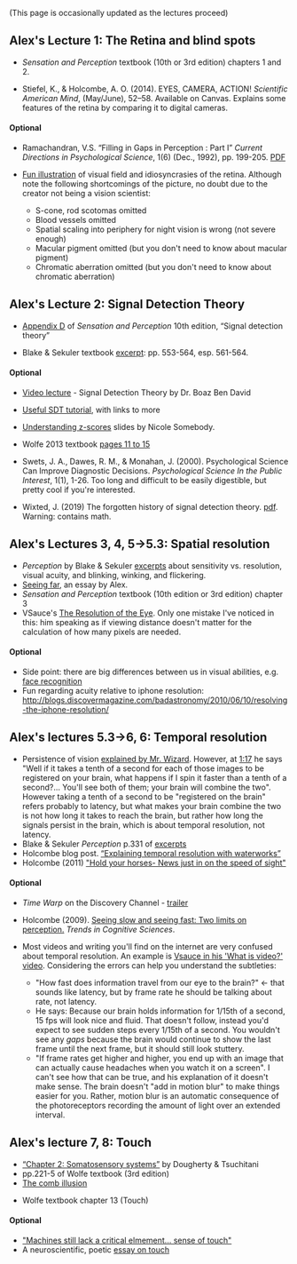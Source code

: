 (This page is occasionally updated as the lectures proceed)

## Alex's Lecture 1: The Retina and blind spots

* *Sensation and Perception* textbook (10th or 3rd edition) chapters 1 and 2.

* Stiefel, K., & Holcombe, A. O. (2014). EYES, CAMERA,  ACTION! *Scientific American Mind*, (May/June), 52–58. Available on Canvas.
Explains some features of the retina by comparing it to digital cameras.

#### Optional

* Ramachandran, V.S. “Filling in Gaps in Perception : Part I” *Current Directions in Psychological Science*, 1(6) (Dec., 1992), pp. 199-205. [PDF](https://journals.sagepub.com/doi/pdf/10.1111/1467-9566.ep10770411?casa_token=gk-nAnLdrIEAAAAA:VgV4uYxaAPDJry3c9grbUrBdHy_W5xPuEYRRnGhhBussFk0zOITezSMc2-rQNknjO3-bW828l-wyRcs)

* [Fun illustration](http://xkcd.com/1080/) of visual field and idiosyncrasies of the retina. Although note the following shortcomings of the picture, no doubt due to the creator not being a vision scientist:
    + S-cone, rod scotomas omitted
    + Blood vessels omitted
    + Spatial scaling into periphery for night vision is wrong (not severe enough)
    + Macular pigment omitted (but you don't need to know about macular pigment)
    + Chromatic aberration omitted (but you don't need to know about chromatic aberration)


## Alex's Lecture 2: Signal Detection Theory

* [Appendix D](AppendixD_Sensation_Perception_10th_edition_Signal_detection_theory.pdf) of *Sensation and Perception* 10th edition, “Signal detection theory”

* Blake & Sekuler textbook [excerpt](SDT_Sekuler&Blake(2002).pdf): pp. 553-564, esp. 561-564. 

#### Optional

* [Video lecture](https://www.youtube.com/watch?v=gRQmTp6W3UA) - Signal Detection Theory by Dr. Boaz Ben David 

* [Useful SDT tutorial](http://wise.cgu.edu/wise-tutorials/tutorial-signal-detection-theory/signal-detection-vocabulary-2/), with links to more

* [Understanding z-scores](https://docs.google.com/presentation/d/1sPsRX_07k06j741RToPGsBjMARXRnJ4QXKZYlh9gM3I/edit#slide=id.g1b03eabb46_0_7) slides by Nicole Somebody.

* Wolfe 2013 textbook [pages 11 to 15](SDT_Wolfe(2013).pdf)

* Swets, J. A., Dawes, R. M., & Monahan, J. (2000). Psychological Science Can Improve Diagnostic Decisions. *Psychological Science In the Public Interest*, 1(1), 1-26.  Too long and difficult to be easily digestible, but pretty cool if you're interested.

* Wixted, J. (2019) The forgotten history of signal detection theory. [pdf](http://wixtedlab.ucsd.edu/publications/wixted2019/The_Forgotten_History_of_Signal_Detection_Theory.pdf). Warning: contains math.

## Alex's Lectures 3, 4, 5->5.3: Spatial resolution

* *Perception* by Blake & Sekuler [excerpts](libraryScanOfPerceptionByBlakeSekuler2006SpatialResolutionStuffPp95to99_102to103_and331.pdf) about sensitivity vs. resolution, visual acuity, and blinking, winking, and flickering. <!-- I have the whole textbook in the Readings folder -->
* [Seeing far](SeeingFarPSYC3013_2019.docx), an essay by Alex.
* *Sensation and Perception* textbook (10th edition or 3rd edition) chapter 3
* VSauce's [The Resolution of the Eye](https://www.youtube.com/watch?v=4I5Q3UXkGd0&t=330s). Only one mistake I've noticed in this: him speaking as if viewing distance doesn't matter for the calculation of how many pixels are needed.

<!-- * ![Have you thanked your visual system today? It creates a model of what's out there, so you don't have to.](trappedInsideTheBrainSplotchesOfLightXKCD.png)
-->

#### Optional

* Side point: there are big differences between us in visual abilities, e.g. [face recognition](http://www.newyorker.com/magazine/2016/08/22/londons-super-recognizer-police-force?mbid=social_twitter)
* Fun regarding acuity relative to iphone resolution: http://blogs.discovermagazine.com/badastronomy/2010/06/10/resolving-the-iphone-resolution/

## Alex's lectures 5.3->6, 6: Temporal resolution

* Persistence of vision [explained by Mr. Wizard](https://www.youtube.com/watch?v=YismwdgMIRc). However, at [1:17](http://www.youtube.com/watch?v=YismwdgMIRc&t=1m17s) he says "Well if it takes a tenth of a second for each of those images to be registered on your brain, what happens if I spin it faster than a tenth of a second?... You'll see both of them; your brain will combine the two". However taking a tenth of a second to be "registered on the brain" refers probably to latency, but what makes your brain combine the two is not how long it takes to reach the brain, but rather how long the signals persist in the brain, which is about temporal resolution, not latency.
* Blake & Sekuler *Perception* p.331 of [excerpts](libraryScanOfPerceptionByBlakeSekuler2006SpatialResolutionStuffPp95to99_102to103_and331.pdf)
* Holcombe blog post. [“Explaining temporal resolution with waterworks”](http://bit.ly/m3eVSu)
* Holcombe (2011) ["Hold your horses- News just in on the speed of sight"](http://theconversation.edu.au/hold-your-horses-news-just-in-on-the-speed-of-sight-760)

#### Optional

* *Time Warp* on the Discovery Channel - [trailer](https://www.youtube.com/watch?v=X0-TbUUXDtM)
* Holcombe (2009). [Seeing slow and seeing fast: Two limits on perception.](Holcombe2009Seeing_slow_and_seeing_fast.pdf) *Trends in Cognitive Sciences*.   

* Most videos and writing you'll find on the internet are very confused about temporal resolution. An example is [Vsauce in his 'What is video?' video](https://www.youtube.com/watch?annotation_id=annotation_2389778551&feature=iv&src_vid=4I5Q3UXkGd0&v=buSaywCF6E8). Considering the errors can help you understand the subtleties: 
    + "How fast does information travel from our eye to the brain?" <- that sounds like latency, but by frame rate he should be talking about rate, not latency.
    + He says: Because our brain holds information for 1/15th of a second, 15 fps will look nice and fluid. That doesn't follow, instead you'd expect to see sudden steps every 1/15th of a second. You wouldn't see any *gaps* because the brain would continue to show the last frame until the next frame, but it should still look stuttery.
    + "If frame rates get higher and higher, you end up with an image that can actually cause headaches when you watch it on a screen". I can't see how that can be true, and his explanation of it doesn't make sense. The brain doesn't "add in motion blur" to make things easier for you. Rather, motion blur is an automatic consequence of the photoreceptors recording the amount of light over an extended interval.
    

## Alex's lecture 7, 8: Touch

* [“Chapter 2: Somatosensory systems”](https://nba.uth.tmc.edu/neuroscience/m/s2/chapter02.html) by Dougherty & Tsuchitani 
* pp.221-5 of Wolfe textbook (3rd edition)
* [The comb illusion](https://alexholcombe.wordpress.com/2014/07/16/tactile-perception-demonstration-the-comb-illusion/)
<!--* Pain chapter, pp. 209-13, Purves et al., Neuroscience, Sinauer. On e-reserve-->
* Wolfe textbook chapter 13 (Touch)

#### Optional

* ["Machines still lack a critical elmement... sense of touch"](https://www.nytimes.com/2014/09/02/science/robot-touch.html?mcubz=0&_r=0)
* A neuroscientific, poetic [essay on touch](https://aeon.co/essays/it-takes-neuroscience-and-poetry-to-map-the-tributaries-of-touch)


